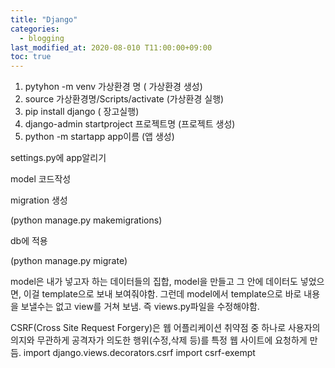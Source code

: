 ```yaml
---
title: "Django"
categories: 
  - blogging
last_modified_at: 2020-08-010 T11:00:00+09:00
toc: true
---
```


1. pytyhon -m venv 가상환경 명 ( 가상환경 생성)
2. source 가상환경명/Scripts/activate (가상환경 실행)
3. pip install django ( 장고실행)
4. django-admin startproject 프로젝트명 (프로젝트 생성)
5. python -m startapp app이름 (앱 생성)

settings.py에 app알리기

model 코드작성

migration 생성

(python manage.py makemigrations)

db에 적용

(python manage.py migrate)


model은 내가 넣고자 하는 데이터들의 집합,
model을 만들고 그 안에 데이터도 넣었으면, 이걸 template으로 보내 보여줘야함.
그런데 model에서 template으로 바로 내용을 보낼수는 없고 view를 거쳐 보냄.
즉 views.py파일을 수정해야함.

CSRF(Cross Site Request Forgery)은 웹 어플리케이션 취약점 중 하나로 사용자의 의지와 무관하게
공격자가 의도한 행위(수정,삭제 등)를 특정 웹 사이트에 요청하게 만듬.
import django.views.decorators.csrf import csrf-exempt 
